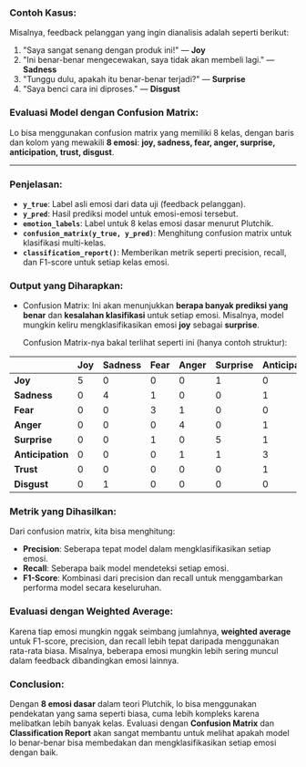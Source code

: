 ### Contoh Kasus:

Misalnya, feedback pelanggan yang ingin dianalisis adalah seperti berikut:

1. "Saya sangat senang dengan produk ini!" — **Joy**
2. "Ini benar-benar mengecewakan, saya tidak akan membeli lagi." — **Sadness**
3. "Tunggu dulu, apakah itu benar-benar terjadi?" — **Surprise**
4. "Saya benci cara ini diproses." — **Disgust**

### Evaluasi Model dengan Confusion Matrix:

Lo bisa menggunakan confusion matrix yang memiliki 8 kelas, dengan baris dan kolom yang mewakili **8 emosi**: **joy, sadness, fear, anger, surprise, anticipation, trust, disgust**.

---

### Penjelasan:

* **`y_true`**: Label asli emosi dari data uji (feedback pelanggan).
* **`y_pred`**: Hasil prediksi model untuk emosi-emosi tersebut.
* **`emotion_labels`**: Label untuk 8 kelas emosi dasar menurut Plutchik.
* **`confusion_matrix(y_true, y_pred)`**: Menghitung confusion matrix untuk klasifikasi multi-kelas.
* **`classification_report()`**: Memberikan metrik seperti precision, recall, dan F1-score untuk setiap kelas emosi.

### Output yang Diharapkan:

* Confusion Matrix: Ini akan menunjukkan **berapa banyak prediksi yang benar** dan **kesalahan klasifikasi** untuk setiap emosi. Misalnya, model mungkin keliru mengklasifikasikan emosi **joy** sebagai **surprise**.

  Confusion Matrix-nya bakal terlihat seperti ini (hanya contoh struktur):

|                  | Joy | Sadness | Fear | Anger | Surprise | Anticipation | Trust | Disgust |
| ---------------- | --- | ------- | ---- | ----- | -------- | ------------ | ----- | ------- |
| **Joy**          | 5   | 0       | 0    | 0     | 1        | 0            | 0     | 0       |
| **Sadness**      | 0   | 4       | 1    | 0     | 0        | 1            | 0     | 0       |
| **Fear**         | 0   | 0       | 3    | 1     | 0        | 0            | 1     | 0       |
| **Anger**        | 0   | 0       | 0    | 4     | 0        | 1            | 0     | 0       |
| **Surprise**     | 0   | 0       | 1    | 0     | 5        | 1            | 0     | 0       |
| **Anticipation** | 0   | 0       | 0    | 1     | 1        | 3            | 0     | 0       |
| **Trust**        | 0   | 0       | 0    | 0     | 0        | 1            | 4     | 0       |
| **Disgust**      | 0   | 1       | 0    | 0     | 0        | 0            | 0     | 5       |

### Metrik yang Dihasilkan:

Dari confusion matrix, kita bisa menghitung:

* **Precision**: Seberapa tepat model dalam mengklasifikasikan setiap emosi.
* **Recall**: Seberapa baik model mendeteksi setiap emosi.
* **F1-Score**: Kombinasi dari precision dan recall untuk menggambarkan performa model secara keseluruhan.

### Evaluasi dengan **Weighted Average**:

Karena tiap emosi mungkin nggak seimbang jumlahnya, **weighted average** untuk F1-score, precision, dan recall lebih tepat daripada menggunakan rata-rata biasa. Misalnya, beberapa emosi mungkin lebih sering muncul dalam feedback dibandingkan emosi lainnya.

### Conclusion:

Dengan **8 emosi dasar** dalam teori Plutchik, lo bisa menggunakan pendekatan yang sama seperti biasa, cuma lebih kompleks karena melibatkan lebih banyak kelas. Evaluasi dengan **Confusion Matrix** dan **Classification Report** akan sangat membantu untuk melihat apakah model lo benar-benar bisa membedakan dan mengklasifikasikan setiap emosi dengan baik.
